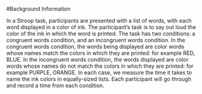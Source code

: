#Background Information

In a Stroop task, participants are presented with a list of words, with each word displayed
in a color of ink. The participant’s task is to say out loud the color of the ink in which the
word is printed. The task has two conditions: a congruent words condition, and an
incongruent words condition. In the congruent words condition, the words being displayed
are color words whose names match the colors in which they are printed: for
example RED, BLUE. In the incongruent words condition, the words displayed are color
words whose names do not match the colors in which they are printed: for
example PURPLE, ORANGE. In each case, we measure the time it takes to name the ink
colors in equally-­sized lists. Each participant will go through and record a time from each
condition.
